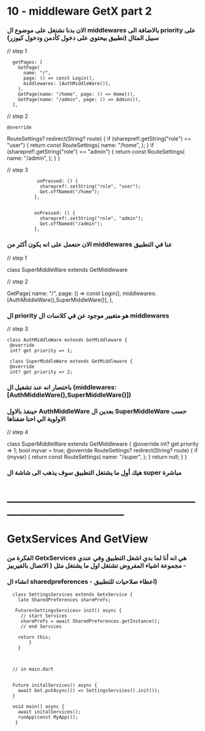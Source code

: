 # 10 - middleware GetX part 2

### الان بدنا نشتغل على موضوع ال middlewares  بالاضافة الى priority على سبيل المثال (تطبيق بيحتوي على دخول كأدمن ودخول كيوزر)

// step 1 

      getPages: [
        GetPage(
          name: "/",
          page: () => const Login(),
          middlewares: [AuthMiddleWare()],
        ),
        GetPage(name: "/home", page: () => Home()),
        GetPage(name: "/admin", page: () => Admin()),
      ],
      
      
 // step 2 
 
    @override
   RouteSettings? redirect(String? route) {
     if (sharepref!.getString("role") == "user") {
       return const RouteSettings(
         name: "/home",
       );
     }
     if (sharepref!.getString("role") == "admin") {
       return const RouteSettings(
         name: "/admin",
        );
     }
   }
   
 // step 3
 
 
               onPressed: () {
                sharepref!.setString("role", "user");
                Get.offNamed("/home");
              },
              
              
              onPressed: () {
                sharepref!.setString("role", "admin");
                Get.offNamed("/admin");
              },
              
              
              

### الان حنعمل على انه يكون أكثر من middlewares  عنا في التطبيق 

// step 1 


class SuperMiddleWare extends GetMiddleware 


// step 2 


   GetPage(
          name: "/",
          page: () => const Login(),
          middlewares: [AuthMiddleWare(),SuperMiddleWare()],
        ),
        
        
### ال priority هو متغيير موجود عن في كلاسات ال middlewares  


// step 3 

    class AuthMiddleWare extends GetMiddleware {
     @override
     int? get priority => 1;
     
     class SuperMiddleWare extends GetMiddleware {
     @override
     int? get priority => 2;
     
### باختصار انه عند تشغيل ال (middlewares: [AuthMiddleWare(),SuperMiddleWare()]) 
     
### حينفذ بالاول AuthMiddleWare بعدين ال SuperMiddleWare حسب الاولوية الي احنا ضفناها 
     
 // step 4 
 
class SuperMiddleWare extends GetMiddleware {
  @override
  int? get priority => 1;
  bool myvar = true;
  @override
  RouteSettings? redirect(String? route) {
    if (myvar) {
      return const RouteSettings(
        name: "/super",
      );
    }
    return null;
  }
}


     
### هيك أول ما يشتغل التطبيق سوف يذهب الى شاشة ال super مباشرة


# ____________________________________________________________


# GetxServices And GetView

### الفكرة من GetxServices هي انه أنا لما بدي اشغل التطبيق وفي عندي مجموعة اشياء المفروض تشتغل اول ما يشتغل مثل ( الاتصال بالفيربيز - 
### انشاء ال sharedpreferences - اعطاء صلاحيات للتطبيق)



      class SettingsServices extends GetxService {
        late SharedPreferences sharePrefs;

       Future<SettingsServices> init() async {
         // start Services
         sharePrefs = await SharedPreferences.getInstance();
         // end Services

        return this;
            }
        }

      
      
      // in main.dart 
      
      
      Future initalServices() async {
        await Get.putAsync(() => SettingsServices().init());
      }
      
      void main() async {
        await initalServices();
        runApp(const MyApp());
       }
      
      
      
      
      
      
      
      
      
      
      
      
      
      
      
      
      
      
      
      
      
      
      
      
      
      


     
